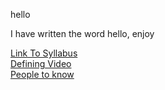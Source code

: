 
hello

I have written the word hello, enjoy

[Link To Syllabus](https://guruavivir.github.io/Repository_uno/Syllabus)
<br>
[Defining Video](https://guruavivir.github.io/Repository_uno/define_video)
<br>
[People to know](https://guruavivir.github.io/Repository_uno/people_to_know)
